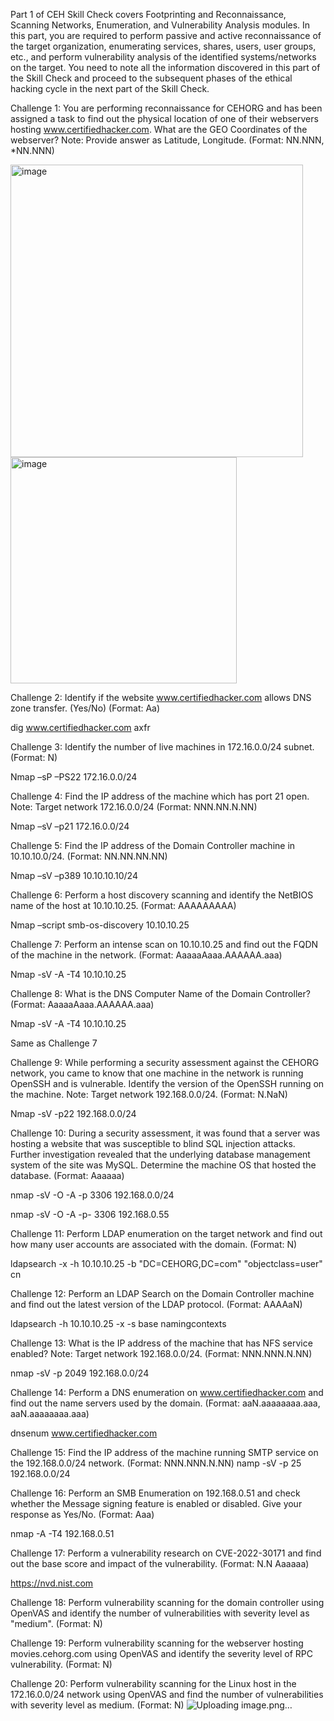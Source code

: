 Part 1 of CEH Skill Check covers Footprinting and Reconnaissance, Scanning Networks, Enumeration, and Vulnerability Analysis modules. In this part, you are required to perform passive and active reconnaissance of the target organization, enumerating services, shares, users, user groups, etc., and perform vulnerability analysis of the identified systems/networks on the target. You need to note all the information discovered in this part of the Skill Check and proceed to the subsequent phases of the ethical hacking cycle in the next part of the Skill Check.

Challenge 1:
You are performing reconnaissance for CEHORG and has been assigned a task to find out the physical location of one of their webservers hosting www.certifiedhacker.com. What are the GEO Coordinates of the webserver? Note: Provide answer as Latitude, Longitude. (Format: NN.NNN, *NN.NNN)

<img width="468" alt="image" src="https://github.com/user-attachments/assets/fbf89af3-d3a4-4655-b84d-c87df18cacda">




<img width="362" alt="image" src="https://github.com/user-attachments/assets/c61c31b2-84bf-4148-aa1d-6fb202a009aa">

Challenge 2:
Identify if the website www.certifiedhacker.com allows DNS zone transfer. (Yes/No) (Format: Aa)

dig www.certifiedhacker.com axfr
 

Challenge 3:
Identify the number of live machines in 172.16.0.0/24 subnet. (Format: N)

Nmap –sP –PS22 172.16.0.0/24
 

Challenge 4:
Find the IP address of the machine which has port 21 open. Note: Target network 172.16.0.0/24 (Format: NNN.NN.N.NN)

Nmap –sV –p21 172.16.0.0/24
 

Challenge 5:
Find the IP address of the Domain Controller machine in 10.10.10.0/24. (Format: NN.NN.NN.NN)

Nmap –sV –p389 10.10.10.10/24
 



Challenge 6:
Perform a host discovery scanning and identify the NetBIOS name of the host at 10.10.10.25. (Format: AAAAAAAAA)

Nmap –script smb-os-discovery 10.10.10.25
 
 

Challenge 7:
Perform an intense scan on 10.10.10.25 and find out the FQDN of the machine in the network. (Format: AaaaaAaaa.AAAAAA.aaa)

Nmap -sV -A -T4 10.10.10.25
 
 
 

Challenge 8:
What is the DNS Computer Name of the Domain Controller? (Format: AaaaaAaaa.AAAAAA.aaa)

Nmap -sV -A -T4 10.10.10.25

Same as Challenge 7

Challenge 9:
While performing a security assessment against the CEHORG network, you came to know that one machine in the network is running OpenSSH and is vulnerable. Identify the version of the OpenSSH running on the machine. Note: Target network 192.168.0.0/24. (Format: N.NaN)

Nmap -sV -p22 192.168.0.0/24
 

Challenge 10:
During a security assessment, it was found that a server was hosting a website that was susceptible to blind SQL injection attacks. Further investigation revealed that the underlying database management system of the site was MySQL. Determine the machine OS that hosted the database. (Format: Aaaaaa)

nmap -sV -O -A -p 3306 192.168.0.0/24
 


nmap -sV -O -A -p- 3306 192.168.0.55
 

Challenge 11:
Perform LDAP enumeration on the target network and find out how many user accounts are associated with the domain. (Format: N)

ldapsearch -x -h 10.10.10.25 -b "DC=CEHORG,DC=com" "objectclass=user" cn

 
 

Challenge 12:
Perform an LDAP Search on the Domain Controller machine and find out the latest version of the LDAP protocol. (Format: AAAAaN)

ldapsearch -h 10.10.10.25 -x -s base namingcontexts

 

Challenge 13:
What is the IP address of the machine that has NFS service enabled? Note: Target network 192.168.0.0/24. (Format: NNN.NNN.N.NN)

nmap -sV -p 2049 192.168.0.0/24
 

Challenge 14:
Perform a DNS enumeration on www.certifiedhacker.com and find out the name servers used by the domain. (Format: aaN.aaaaaaaa.aaa, aaN.aaaaaaaa.aaa)

dnsenum www.certifiedhacker.com
 

Challenge 15:
Find the IP address of the machine running SMTP service on the 192.168.0.0/24 network. (Format: NNN.NNN.N.NN)
namp -sV -p 25 192.168.0.0/24

 

Challenge 16:
Perform an SMB Enumeration on 192.168.0.51 and check whether the Message signing feature is enabled or disabled. Give your response as Yes/No. (Format: Aaa)

nmap -A -T4 192.168.0.51

 

Challenge 17:
Perform a vulnerability research on CVE-2022-30171 and find out the base score and impact of the vulnerability. (Format: N.N Aaaaaa)

https://nvd.nist.com
 
Challenge 18:
Perform vulnerability scanning for the domain controller using OpenVAS and identify the number of vulnerabilities with severity level as "medium". (Format: N)

Challenge 19:
Perform vulnerability scanning for the webserver hosting movies.cehorg.com using OpenVAS and identify the severity level of RPC vulnerability. (Format: N)

Challenge 20:
Perform vulnerability scanning for the Linux host in the 172.16.0.0/24 network using OpenVAS and find the number of vulnerabilities with severity level as medium. (Format: N)
![Uploading image.png…]()

